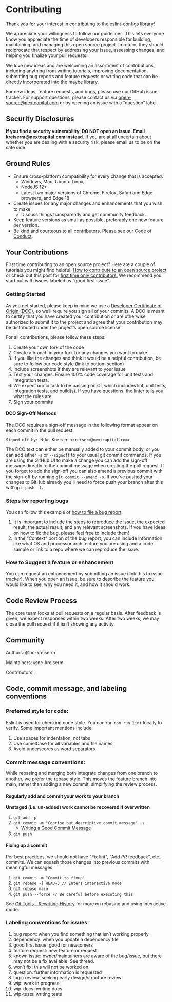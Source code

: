 # Contributing

Thank you for your interest in contributing to the eslint-configs library!

We appreciate your willingness to follow our guidelines. This lets everyone know you appreciate the time of developers responsible for building, maintaining, and managing this open source project. In return, they should reciprocate that respect by addressing your issue, assessing changes, and helping you finalize your pull requests.

We love new ideas and are welcoming an assortment of contributions, including anything from writing tutorials, improving documentation, submitting bug reports and feature requests or writing code that can be directly incorporated into the maybe library.

For new ideas, feature requests, and bugs, please use our GitHub issue tracker. For support questions, please contact us via [open-source@nextcapital.com](mailto:open-source@nextcapital.com) or by opening an issue with a “question” label.

## Security Disclosures

**If you find a security vulnerability, DO NOT open an issue. Email [kreiserm@nextcapital.com](mailto:kreiserm@nextcapital.com) instead.** If you are at all uncertain about whether you are dealing with a security risk, please email us to be on the safe side.

## Ground Rules

- Ensure cross-platform compatibility for every change that is accepted:
  - Windows, Mac, Ubuntu Linux,
  - NodeJS 12+
  - Latest two major versions of Chrome, Firefox, Safari and Edge browsers, and Edge 18
- Create issues for any major changes and enhancements that you wish to make.
  - Discuss things transparently and get community feedback.
- Keep feature versions as small as possible, preferably one new feature per version.
- Be kind and courteous to all contributors. Please see our [Code of Conduct](./CODE_OF_CONDUCT.md).

## Your Contributions

First time contributing to an open source project? Here are a couple of tutorials you might find helpful: [How to contribute to an open source project](https://makeapullrequest.com/) or check out this post for [first time only contributors.](https://www.firsttimersonly.com/) We recommend you start out with issues labeled as “good first issue”.

### Getting Started

As you get started, please keep in mind we use a [Developer Certificate of Origin (DCO)](./DCO.md), so we’ll require you sign all of your commits. A DCO is meant to certify that you have created your contribution or are otherwise authorized to submit it to the project and agree that your contribution may be distributed under the project’s open source license.

For all contributions, please follow these steps:

1. Create your own fork of the code
2. Create a branch in your fork for any changes you want to make
3. If you like the changes and think it would be a helpful contribution, be sure to follow our code style (link to bottom section)
4. Include screenshots if they are relevant to your issue
5. Test your changes. Ensure 100% code coverage for unit tests and integration tests.
6. We expect our ci task to be passing on CI, which includes lint, unit tests, integration tests, and build(s). If you have questions, the linter tells you what the rules are.
7. Sign your commits

#### DCO Sign-Off Methods

The DCO requires a sign-off message in the following format appear on each commit in the pull request:

```
Signed-off-by: Mike Kreiser <kreiserm@nextcapital.com>
```

The DCO text can either be manually added to your commit body, or you can add either `-s` or `--signoff` to your usual git commit commands. If you are using the GitHub UI to make a change you can add the sign-off message directly to the commit message when creating the pull request. If you forget to add the sign-off you can also amend a previous commit with the sign-off by running `git commit --amend -s`. If you've pushed your changes to GitHub already you'll need to force push your branch after this with `git push -f.`

### Steps for reporting bugs

You can follow this example of [how to file a bug report](https://gist.github.com/auremoser/72803ba969d0e61ff070).

1. It is important to include the steps to reproduce the issue, the expected result, the actual result, and any relevant screenshots. If you have ideas on how to fix the bug, please feel free to include them!
2. In the “Context” portion of the bug report, you can include information like what OS and processor architecture you are using and a code sample or link to a repo where we can reproduce the issue.

### How to Suggest a feature or enhancement

You can request an enhancement by submitting an issue (link this to issue tracker). When you open an issue, be sure to describe the feature you would like to see, why you need it, and how it should work.

## Code Review Process

The core team looks at pull requests on a regular basis. After feedback is given, we expect responses within two weeks. After two weeks, we may close the pull request if it isn’t showing any activity.

## Community

Authors: @nc-kreiserm

Maintainers: @nc-kreiserm

Contributors:

## Code, commit message, and labeling conventions

### Preferred style for code:

Eslint is used for checking code style. You can run `npm run lint` locally to verify. Some important mentions include:

1. Use spaces for indentation, not tabs
2. Use camelCase for all variables and file names
3. Avoid underscores as word separators

### Commit message conventions:

While rebasing and merging both integrate changes from one branch to another, we prefer the rebase style. This moves the feature branch into main, rather than adding a new commit, simplifying the review process.

#### Regularly add and commit your work to your branch

**Unstaged (i.e. un-added) work cannot be recovered if overwritten**

1. `git add -p`
2. `git commit -m "Concise but descriptive commit message" -s`
   * [Writing a Good Commit Message](https://chris.beams.io/posts/git-commit/)
3. `git push`

#### Fixing up a commit

Per best practices, we should not have "Fix lint", "Add *PR* feedback", etc., commits. We can squash those changes into previous commits with meaningful messages.

1. `git commit -m "Commit to fixup"`
2. `git rebase -i HEAD~3 // Enters interactive mode`
3. `git rebase main`
4. `git push --force // Be careful before executing this`

See [Git Tools - Rewriting History](https://git-scm.com/book/en/v2/Git-Tools-Rewriting-History) for more on rebasing and using interactive mode.

### Labeling conventions for issues:

1. bug report: when you find something that isn’t working properly
2. dependency: when you update a dependency file
3. good first issue: good for newcomers
4. feature request: new feature or request
5. known issue: owner/maintainers are aware of the bug/issue, but there may not be a fix available. See thread.
6. won’t fix: this will not be worked on
7. question: further information is requested
8. logic review: seeking early design/structure review
9. wip: work in progress
10. wip-docs: writing docs
11. wip-tests: writing tests
